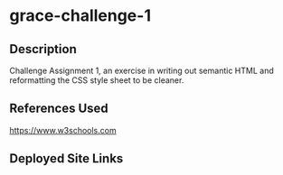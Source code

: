 # grace-challenge-1

## Description

Challenge Assignment 1, an exercise in writing out semantic HTML and reformatting the CSS style sheet to be cleaner.

## References Used

https://www.w3schools.com

## Deployed Site Links